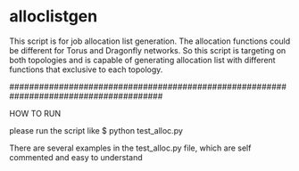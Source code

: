 # alloclistgen

This script is for job allocation list generation.
The allocation functions could be different for Torus and Dragonfly networks.
So this script is targeting on both topologies and 
is capable of generating allocation list with different functions that 
exclusive to each topology.

#######################################################################################

HOW TO RUN

please run the script like
$ python test_alloc.py

There are several examples in the test_alloc.py file, which are self commented and easy to understand
